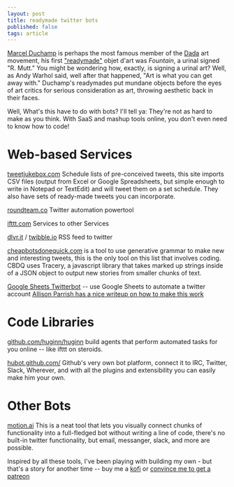 ```yaml
---
layout: post
title: readymade twitter bots
published: false
tags: article
---
```


[Marcel Duchamp][1] is perhaps the most famous member of the [Dada][2] art movement,
his first ["readymade"][3] objet d'art was _Fountain_, a urinal signed "R. Mutt."
You might be wondering how, exactly, is signing a urinal art?  Well, as Andy
Warhol said, well after that happened, "Art is what you can get away with."
Duchamp's readymades put mundane objects before the eyes of art critics for
serious consideration as art, throwing aesthetic back in their faces.

Well, What's this have to do with bots? I'll tell ya: They're not as hard to
make as you think. With SaaS and mashup tools online, you don't even need to
know how to code!


# Web-based Services
[tweetjukebox.com][4] Schedule lists of pre-conceived tweets, this site imports CSV files (output from
Excel or Google Spreadsheets, but simple enough to write in Notepad or TextEdit)
and will tweet them on a set schedule. They also have sets of ready-made tweets
you can incorporate.

[roundteam.co][5]
Twitter automation powertool

[ifttt.com][6]
Services to other Services

[dlvr.it][7] / [twibble.io][8]
RSS feed to twitter

[cheapbotsdonequick.com][9] is a tool to use generative grammar to make new and
interesting tweets, this is the only tool on this list that involves coding.
CBDQ uses Tracery, a javascript library that takes marked up strings inside of a
JSON object to output new stories from smaller chunks of text.


[Google Sheets Twitterbot][10] -- use Google Sheets to automate a twitter account [Allison Parrish has a nice writeup on how to make this work](http://air.decontextualize.com/twitterbot/)

# Code Libraries
[github.com/huginn/huginn][11] build agents that perform automated tasks for you online -- like ifttt on steroids.

[hubot.github.com/][12] Github's very own bot platform, connect it to IRC, Twitter, Slack, Wherever, and with all the plugins and extensibility you can easily make him your own.

# Other Bots
[motion.ai][13]
This is a neat tool that lets you visually connect chunks of functionality into
a full-fledged bot without writing a line of code, there's no built-in twitter
functionality, but email, messanger, slack, and more are possible.


Inspired by all these tools, I've been playing with building my own - but that's a story for another time -- buy me a [kofi](http://ko-fi.com/Q5Q79ZEI) or [convince me to get a patreon](mailto:me@jkirchartz.com?subject=Get%20A%20Patreon%2C%20fool&body=I%20want%20to%20patronize%20you%20on%20patreon%20so%20I%20can%20make%20bots%20too%21)

[1]: http://www.moma.org/collection/artists/1634
[2]: http://www.theartstory.org/movement-dada.htm
[3]: https://www.moma.org/learn/moma_learning/themes/dada/marcel-duchamp-and-the-readymade
[4]: http://tweetjukebox.com
[5]: http://roundteam.co
[6]: http://ifttt.com
[7]: http://dlvr.it
[8]: http://twibble.io
[9]: http://cheapbotsdonequick.com
[10]: https://docs.google.com/spreadsheets/d/1eVxGxAWR5tMYJU6x4C_RKrC8ZQv9HvRxIDCKnFiDymY/edit#gid=0
[11]: https://github.com/huginn/huginn
[12]: http://hubot.github.com
[13]: http://motion.ai
